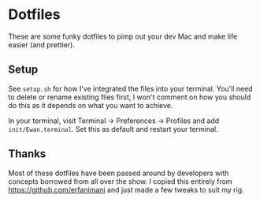 # Dotfiles
These are some funky dotfiles to pimp out your dev Mac and make life easier (and prettier).

## Setup

See `setup.sh` for how I've integrated the files into your terminal. You'll need to delete or rename existing files first, I won't comment on how you should do this as it depends on what you want to achieve.

In your terminal, visit Terminal -> Preferences -> Profiles and add `init/Ewan.terminal`. Set this as default and restart your terminal.

## Thanks
Most of these dotfiles have been passed around by developers with concepts borrowed from all over the show.
I copied this entirely from https://github.com/erfanimani and just made a few tweaks to suit my rig.
